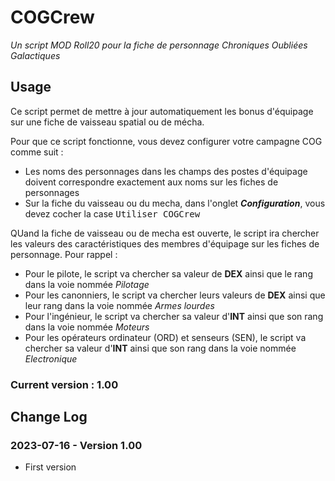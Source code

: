 # COGCrew 

_Un script MOD Roll20 pour la fiche de personnage Chroniques Oubliées Galactiques_

## Usage

Ce script permet de mettre à jour automatiquement les bonus d'équipage sur une fiche de vaisseau spatial ou de mécha.

Pour que ce script fonctionne, vous devez configurer votre campagne COG comme suit :
- Les noms des personnages dans les champs des postes d'équipage doivent correspondre exactement aux noms sur les fiches de personnages
- Sur la fiche du vaisseau ou du mecha, dans l'onglet _**Configuration**_, vous devez cocher la case <kbd>Utiliser COGCrew</kbd>

QUand la fiche de vaisseau ou de mecha est ouverte, le script ira chercher les valeurs des caractéristiques des membres d'équipage sur les fiches de personnage.
Pour rappel :
- Pour le pilote, le script va chercher sa valeur de **DEX** ainsi que le rang dans la voie nommée _Pilotage_
- Pour les canonniers, le script va chercher leurs valeurs de **DEX** ainsi que leur rang dans la voie nommée _Armes lourdes_
- Pour l'ingénieur, le script va chercher sa valeur d'**INT** ainsi que son rang dans la voie nommée _Moteurs_
- Pour les opérateurs ordinateur (ORD) et senseurs (SEN), le script va chercher sa valeur d'**INT** ainsi que son rang dans la voie nommée _Electronique_


### Current version : 1.00

## Change Log

### 2023-07-16 - Version 1.00

- First version
